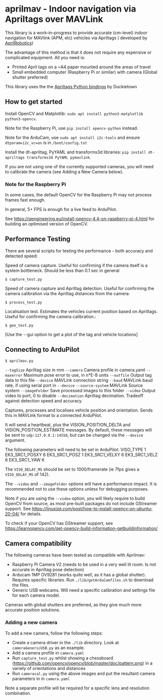 # aprilmav - Indoor navigation via Apriltags over MAVLink

This library is a work-in-progress to provide accurate (cm-level)
indoor navigation for MAVlink (APM, etc) vehicles via Apriltags (
developed by [AprilRobotics](https://april.eecs.umich.edu/))

The advantage of this method is that it does not require any expensive
or complicated equipment. All you need is:
- Printed April tags on a ~A4 paper mounted around the areas of travel
- Small embedded computer (Raspberry Pi or similar) with camera (Global shutter preferred)

This library uses the the [Apriltags Python bindings](https://github.com/duckietown/dt-apriltags) by Duckietown

## How to get started

Install OpenCV and Matplotlib: ``sudo apt install python3-matplotlib python3-opencv``.

Note for the Raspberry Pi, use ``pip install opencv-python`` instead.

Note for the ArduCam, use ``sudo apt install i2c-tools`` and ensure ``dtparam=i2c_vc=on`` is in ``/boot/config.txt``

Install the dt-apriltag, PyYAML and transforms3d libraries: ``pip install dt-apriltags transforms3d PyYAML pymavlink``.

If you are not using one of the currently supported cameras, you will need to calibrate the camera (see Adding a New Camera below).

### Note for the Raspberry Pi

In some cases, the default OpenCV for the Raspberry Pi may not process frames fast enough.

In general, 5+ FPS is enough for a live feed to ArduPilot.

See https://qengineering.eu/install-opencv-4.4-on-raspberry-pi-4.html for building an optimised
version of OpenCV.

## Performance Testing

There are several scripts for testing the performance - both accuracy and
detected speed:

Speed of camera capture. Useful for confirming if the camera itself is a system
bottleneck. Should be less than 0.1 sec in general

```
$ capture_test.py
```

Speed of camera capture and Apriltag detection. Useful for confirming the camera
calibration via the Apriltag distances from the camera:
```
$ process_test.py
```

Localisation test. Estimates the vehicles current position based on Apriltags. Useful
for confirming the camera calibration.:
```
$ geo_test.py
```
[Use the --gui option to get a plot of the tag and vehicle locations]

## Connecting to ArduPilot

```
$ aprilmav.py
```

``--tagSize``       Apriltag size in mm
``--camera``        Camera profile in camera.yaml
``--maxerror``      Maximum pose error to use, in n*E-8 units
``--outfile``       Output tag data to this file
``--device``        MAVLink connection string
``--baud``          MAVLink baud rate, if using serial port in ``--device``
``--source-system`` MAVLink Source system
``--imageFolder``   Save processed images to this folder
``--video``         Output video to port, 0 to disable
``--decimation``    Apriltag decimation. Tradeoff against detection speed and accuracy.
    
Captures, processes and localises vehicle position and orientation. Sends this in MAVLink format
to a connected ArduPilot.

It will send a heartbeat, plus the VISION_POSITION_DELTA and VISION_POSITION_ESTIMATE messages. By default, these messages will be sent to ``udp:127.0.0.1:14550``, but can be changed via the ``--device`` argument.

The following parameters will need to be set in ArduPilot:
VISO_TYPE        1
EK3_SRC1_POSXY   6
EK3_SRC1_POSZ    1
EK3_SRC1_VELXY   6
EK3_SRC1_VELZ    6
EK3_SRC1_YAW     6

The ``VISO_DELAY_MS`` should be set to 1000/framerate (ie 7fps gives a ``VISO_DELAY_MS`` of 142).

The ``--video`` and ``--imageFolder`` options will have a performance impact. It is recommended not to use these options unless for debugging purposes.

Note if you are using the ``--video`` option, you will likely require to build OpenCV from source, as most pre-built
packages do not include GStreamer support. See https://linuxize.com/post/how-to-install-opencv-on-ubuntu-20-04/ for
details.

To check if your OpenCV has GStreamer support, see https://learnopencv.com/get-opencv-build-information-getbuildinformation/

## Camera compatibility

The following cameras have been tested as compatible with Aprilmav:

- Raspberry Pi Camera V2 (needs to be used in a very well lit room. Is not accurate in Apriltag pose detection)
- Arducam 1MP OV9281 (works quite well, as it has a global shutter). Requires specific libraries. Run ``./lib/getArduCamfiles.sh`` to download the files.
- Generic USB webcams. Will need a specific calibration and settings file for each camera model.

Cameras with global shutters are preferred, as they give much more accurate position solutions.

### Adding a new camera

To add a new camera, follow the following steps:

- Create a camera driver in the ``./lib`` directory. Look at ``cameraGenericUSB.py`` as an example.
- Add a camera profile in ``camera.yaml``
- Run ``capture_test.py`` whilst showing a chessboard (https://github.com/opencv/opencv/blob/master/doc/pattern.png) in a variety of orientations and distances
- Run ``cameracal.py`` using the above images and put the resultant camera parameters in in ``camera.yaml``

Note a separate profile will be required for a specific lens and resolution combination.

